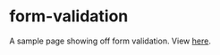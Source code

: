 # form-validation
A sample page showing off form validation. View [here](https://triangular100.github.io/form-validation).
